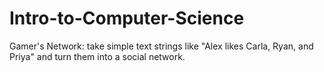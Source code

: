 # Intro-to-Computer-Science
Gamer's Network: take simple text strings like "Alex likes Carla, Ryan, and Priya" and turn them into a social network.
